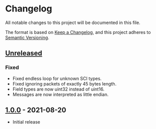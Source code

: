# Changelog
All notable changes to this project will be documented in this file.

The format is based on [Keep a Changelog](https://keepachangelog.com/en/1.1.0/),
and this project adheres to [Semantic Versioning](https://semver.org/spec/v2.0.0.html).

## [Unreleased]

### Fixed

- Fixed endless loop for unknown SCI types.
- Fixed ignoring packets of exactly 45 bytes length.
- Field types are now uint32 instead of uint16.
- Messages are now interpreted as little endian.

## [1.0.0] - 2021-08-20

- Initial release

[Unreleased]: https://github.com/Railway-CCS/dissectors/compare/v1.0.0...main
[1.0.0]: https://github.com/Railway-CCS/dissectors/releases/tag/v1.0.0

